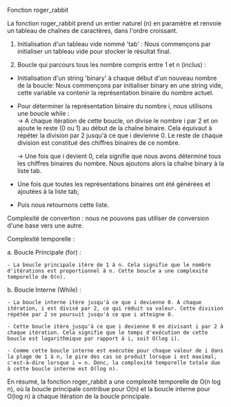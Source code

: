 Fonction roger_rabbit

La fonction roger_rabbit prend un entier naturel (n) en paramètre et renvoie un tableau de chaînes de caractères, dans l'ordre croissant.

1. Initialisation d'un tableau vide nommé 'tab' : Nous commençons par initialiser un tableau vide pour stocker le résultat final.

2. Boucle qui parcours tous les nombre compris entre 1 et n (inclus) :

- Initialisation d'un string 'binary' à chaque début d'un nouveau nombre de la boucle: Nous commençons par initialiser binary en une string vide, cette variable va contenir la représentation binaire du nombre actuel.

- Pour déterminer la représentation binaire du nombre i, nous utilisons une boucle while :  
  → A chaque itération de cette boucle, on divise le nombre i par 2 et on ajoute le reste (0 ou 1) au début de la chaîne binaire. Cela équivaut à répéter la division par 2 jusqu'à ce que i devienne 0. Le reste de chaque division est constitué des chiffres binaires de ce nombre.

  → Une fois que i devient 0, cela signifie que nous avons déterminé tous les chiffres binaires du nombre. Nous ajoutons alors la chaîne binary à la liste tab.

- Une fois que toutes les représentations binaires ont été générées et ajoutées à la liste tab,

- Puis nous retournons cette liste.

Complexité de convertion : nous ne pouvons pas utiliser de conversion d'une base vers une autre.

Complexité temporelle :

a. Boucle Principale (for) :

    - La boucle principale itère de 1 à n. Cela signifie que le nombre d'itérations est proportionnel à n. Cette boucle a une complexité temporelle de O(n).

b. Boucle Interne (While) :

    - La boucle interne itère jusqu'à ce que i devienne 0. À chaque itération, i est divisé par 2, ce qui réduit sa valeur. Cette division répétée par 2 se poursuit jusqu'à ce que i atteigne 0.

    - Cette boucle itère jusqu'à ce que i devienne 0 en divisant i par 2 à chaque itération. Cela signifie que le temps d'exécution de cette boucle est logarithmique par rapport à i, soit O(log i).

    - Comme cette boucle interne est exécutée pour chaque valeur de i dans la plage de 1 à n, le pire des cas se produit lorsque i est maximal, c'est-à-dire lorsque i = n. Donc, la complexité temporelle totale due à cette boucle interne est O(log n).

En résumé, la fonction roger_rabbit a une complexité temporelle de O(n log n), où la boucle principale contribue pour O(n) et la boucle interne pour O(log n) à chaque itération de la boucle principale.
